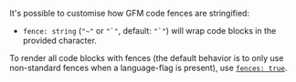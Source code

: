 It's possible to customise how GFM code fences are stringified:

*   `fence: string` (`"~"` or ``"`"``, default: ``"`"``) will wrap code
    blocks in the provided character.

To render all code blocks with fences (the default behavior is to only use
non-standard fences when a language-flag is present), use
[`fences: true`](https://github.com/wooorm/mdast/blob/master/doc/options.md#fences).
